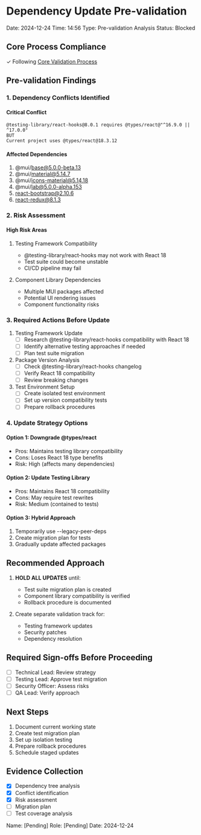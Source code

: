 # Dependency Update Pre-validation
Date: 2024-12-24
Time: 14:56
Type: Pre-validation Analysis
Status: Blocked

## Core Process Compliance
✓ Following [Core Validation Process](../CORE_VALIDATION_PROCESS.md)

## Pre-validation Findings

### 1. Dependency Conflicts Identified

#### Critical Conflict
```
@testing-library/react-hooks@8.0.1 requires @types/react@"^16.9.0 || ^17.0.0"
BUT
Current project uses @types/react@18.3.12
```

#### Affected Dependencies
1. @mui/base@5.0.0-beta.13
2. @mui/material@5.14.7
3. @mui/icons-material@5.14.18
4. @mui/lab@5.0.0-alpha.153
5. react-bootstrap@2.10.6
6. react-redux@8.1.3

### 2. Risk Assessment

#### High Risk Areas
1. Testing Framework Compatibility
   - @testing-library/react-hooks may not work with React 18
   - Test suite could become unstable
   - CI/CD pipeline may fail

2. Component Library Dependencies
   - Multiple MUI packages affected
   - Potential UI rendering issues
   - Component functionality risks

### 3. Required Actions Before Update

1. Testing Framework Update
   - [ ] Research @testing-library/react-hooks compatibility with React 18
   - [ ] Identify alternative testing approaches if needed
   - [ ] Plan test suite migration

2. Package Version Analysis
   - [ ] Check @testing-library/react-hooks changelog
   - [ ] Verify React 18 compatibility
   - [ ] Review breaking changes

3. Test Environment Setup
   - [ ] Create isolated test environment
   - [ ] Set up version compatibility tests
   - [ ] Prepare rollback procedures

### 4. Update Strategy Options

#### Option 1: Downgrade @types/react
- Pros: Maintains testing library compatibility
- Cons: Loses React 18 type benefits
- Risk: High (affects many dependencies)

#### Option 2: Update Testing Library
- Pros: Maintains React 18 compatibility
- Cons: May require test rewrites
- Risk: Medium (contained to tests)

#### Option 3: Hybrid Approach
1. Temporarily use --legacy-peer-deps
2. Create migration plan for tests
3. Gradually update affected packages

## Recommended Approach

1. **HOLD ALL UPDATES** until:
   - Test suite migration plan is created
   - Component library compatibility is verified
   - Rollback procedure is documented

2. Create separate validation track for:
   - Testing framework updates
   - Security patches
   - Dependency resolution

## Required Sign-offs Before Proceeding
- [ ] Technical Lead: Review strategy
- [ ] Testing Lead: Approve test migration
- [ ] Security Officer: Assess risks
- [ ] QA Lead: Verify approach

## Next Steps

1. Document current working state
2. Create test migration plan
3. Set up isolation testing
4. Prepare rollback procedures
5. Schedule staged updates

## Evidence Collection
- [x] Dependency tree analysis
- [x] Conflict identification
- [x] Risk assessment
- [ ] Migration plan
- [ ] Test coverage analysis

Name: [Pending]
Role: [Pending]
Date: 2024-12-24
